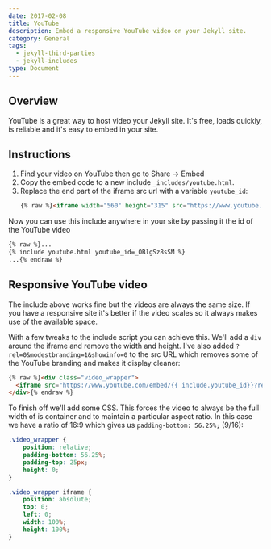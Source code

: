 ```yaml
---
date: 2017-02-08
title: YouTube
description: Embed a responsive YouTube video on your Jekyll site.
category: General
tags:
  - jekyll-third-parties
  - jekyll-includes
type: Document
---
```


## Overview

YouTube is a great way to host video your Jekyll site. It's free, loads quickly, is reliable and it's easy to embed in your site.

## Instructions

1.  Find your video on YouTube then go to Share -> Embed
2.  Copy the embed code to a new include `_includes/youtube.html`.
3.  Replace the end part of the iframe src url with a variable `youtube_id`:
    ~~~html
    {% raw %}<iframe width="560" height="315" src="https://www.youtube.com/embed/{{ include.youtube_id}}" frameborder="0" allowfullscreen></iframe>{% endraw %}
    ~~~

Now you can use this include anywhere in your site by passing it the id of the YouTube video

~~~html
{% raw %}...
{% include youtube.html youtube_id=_OBlgSz8sSM %}
...{% endraw %}
~~~

## Responsive YouTube video

The include above works fine but the videos are always the same size. If you have a responsive site it's better if the video scales so it always makes use of the available space.

With a few tweaks to the include script you can achieve this. We'll add a `div` around the iframe and remove the width and height. I've also added `?rel=0&modestbranding=1&showinfo=0` to the src URL which removes some of the YouTube branding and makes it display cleaner:

~~~html
{% raw %}<div class="video_wrapper">
  <iframe src="https://www.youtube.com/embed/{{ include.youtube_id}}?rel=0&modestbranding=1&showinfo=0" frameborder="0" allowfullscreen></iframe>
</div>{% endraw %}
~~~

To finish off we'll add some CSS. This forces the video to always be the full width of is container and to maintain a particular aspect ratio. In this case we have a ratio of 16:9 which gives us `padding-bottom: 56.25%;` (9/16):

~~~css
.video_wrapper {
	position: relative;
	padding-bottom: 56.25%;
	padding-top: 25px;
	height: 0;
}

.video_wrapper iframe {
	position: absolute;
	top: 0;
	left: 0;
	width: 100%;
	height: 100%;
}
~~~